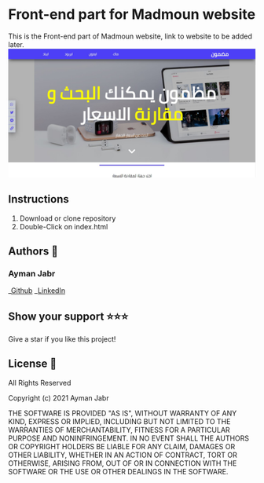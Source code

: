 # Front-end part for Madmoun website

This is the Front-end part of Madmoun website, link to website to be added later.
![Screenshot-of-live-demo](./assets/screenshot.JPG)

## Instructions

1. Download or clone repository
2. Double-Click on index.html

## Authors :bust_in_silhouette:

### Ayman Jabr

\_[Github](https://github.com/AymanJabr/)
\_[LinkedIn](https://www.linkedin.com/in/ayman-jabr-3705a4100/)

## Show your support :star:️:star:️:star:️
Give a star if you like this project!

## License :memo:
All Rights Reserved

Copyright (c) 2021 Ayman Jabr

THE SOFTWARE IS PROVIDED "AS IS", WITHOUT WARRANTY OF ANY KIND, EXPRESS OR
IMPLIED, INCLUDING BUT NOT LIMITED TO THE WARRANTIES OF MERCHANTABILITY,
FITNESS FOR A PARTICULAR PURPOSE AND NONINFRINGEMENT. IN NO EVENT SHALL THE
AUTHORS OR COPYRIGHT HOLDERS BE LIABLE FOR ANY CLAIM, DAMAGES OR OTHER
LIABILITY, WHETHER IN AN ACTION OF CONTRACT, TORT OR OTHERWISE, ARISING FROM,
OUT OF OR IN CONNECTION WITH THE SOFTWARE OR THE USE OR OTHER DEALINGS IN
THE SOFTWARE.
